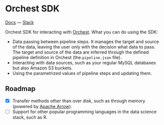 # Orchest SDK
[Docs](https://orchest-sdk.readthedocs.io/en/latest/)
— [Slack](https://join.slack.com/t/orchest/shared_invite/zt-g6wooj3r-6XI8TCWJrXvUnXKdIKU_8w)


Orchest SDK for interacting with [Orchest](https://github.com/orchest/orchest). What you can do
using the SDK:
* Data passing between pipeline steps. It manages the target and source of the data, leaving the
  user only with the decision what data to pass. The target and source of the data are inferred
  through the defined pipeline definition in Orchest (the `pipeline.json` file).
* Interacting with data sources, such as your regular MySQL databases but also Amazon S3 buckets.
* Using the parametrized values of pipeline steps and updating them.


## Roadmap
- [X] Transfer methods other than over disk, such as through memory (powered by 
  [Apache Arrow](https://github.com/apache/arrow)).
- [ ] Support for other popular programming languages in the data science stack, such as R.
